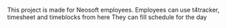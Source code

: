 This project is made for Neosoft employees.
Employees can use t4tracker, timesheet and timeblocks from here
They can fill schedule for the day